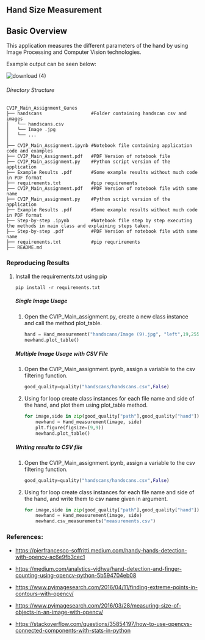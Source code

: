 ## Hand Size Measurement

## Basic Overview

This application measures the different parameters of the hand by using Image Processing and Computer Vision technologies. 

Example output can be seen below:

![download (4)](https://user-images.githubusercontent.com/62821891/120564514-5eda9600-c40b-11eb-92d9-143321406b9a.png)

###### Directory Structure

```
CVIP_Main_Assignment_Gunes
├── handscans                  #Folder containing handscan csv and images
│   └── handscans.csv
│   └── Image .jpg
│   └── ...
│ 
├── CVIP_Main_Assignment.ipynb #Notebook file containing application code and examples
├── CVIP_Main_Assignment.pdf   #PDF Version of notebook file
├── CVIP_Main_assignment.py    #Python script version of the application
├── Example Results .pdf       #Some example results without much code in PDF format
├── requirements.txt           #pip requirements
├── CVIP_Main_Assignment.pdf   #PDF Version of notebook file with same name
├── CVIP_Main_assignment.py	   #Python script version of the application
├── Example Results .pdf       #Some example results without much code in PDF format
├── Step-by-step .ipynb        #Notebook file step by step executing the methods in main class and explaining steps taken.
├── Step-by-step .pdf      	   #PDF Version of notebook file with same name
├── requirements.txt           #pip requrirements
├── README.md
```



### Reproducing Results

1. Install the requirements.txt using pip

   ```
   pip install -r requirements.txt
   ```

   ##### Single Image Usage

   1. Open the CVIP_Main_assignment.py, create a new class instance and call the method plot_table.

      ```python
      hand = Hand_measurement("handscans/Image (9).jpg", "left",19,255)
      newhand.plot_table()
      ```

   
   ##### Multiple Image Usage with CSV File
   
   1. Open the CVIP_Main_assignment.ipynb, assign a variable to the csv filtering function.
   
      ```python
      good_quality=quality("handscans/handscans.csv",False)
      ```
   
   2. Using for loop create class instances for each file name and side of the hand, and plot them using plot_table method.
   
      ```python
      for image,side in zip(good_quality["path"],good_quality["hand"]):
          newhand = Hand_measurement(image, side)
          plt.figure(figsize=(9,9))
          newhand.plot_table()
      ```
   
   ##### Writing results to CSV file
   
   1. Open the CVIP_Main_assignment.ipynb, assign a variable to the csv filtering function.
   
      ```python
      good_quality=quality("handscans/handscans.csv",False)
      ```
   
   2. Using for loop create class instances for each file name and side of the hand, and write them to csv name given in argument.
   
      ```python
      for image,side in zip(good_quality["path"],good_quality["hand"]):
          newhand = Hand_measurement(image, side)
          newhand.csv_measurements("measurements.csv")
      ```
   
   [^Note]: To keep the file size of the project smaller, only good and reasonable quality images are included in the project folder.
   
   

### References:

- https://pierfrancesco-soffritti.medium.com/handy-hands-detection-with-opencv-ac6e9fb3cec1
- https://medium.com/analytics-vidhya/hand-detection-and-finger-counting-using-opencv-python-5b594704eb08

- https://www.pyimagesearch.com/2016/04/11/finding-extreme-points-in-contours-with-opencv/

- https://www.pyimagesearch.com/2016/03/28/measuring-size-of-objects-in-an-image-with-opencv/

- https://stackoverflow.com/questions/35854197/how-to-use-opencvs-connected-components-with-stats-in-python





